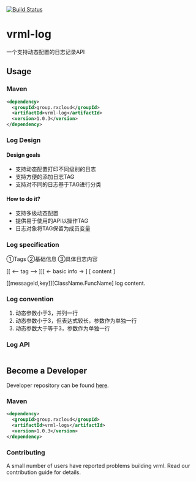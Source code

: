 [![Build Status](https://travis-ci.org/vavr-io/vavr-gson.svg?branch=master)](https://travis-ci.org/vavr-io/vavr-gson)

# vrml-log

一个支持动态配置的日志记录API

## Usage

### Maven

```xml
<dependency>
  <groupId>group.rxcloud</groupId>
  <artifactId>vrml-log</artifactId>
  <version>1.0.3</version>
</dependency>
```

### Log Design

#### Design goals

* 支持动态配置打印不同级别的日志
* 支持方便的添加日志TAG
* 支持对不同的日志基于TAG进行分类

#### How to do it?

* 支持多级动态配置
* 提供易于使用的API以操作TAG
* 日志对象将TAG保留为成员变量

### Log specification

①Tags ②基础信息 ③具体日志内容
  
[[ <-- tag --> ]][ <- basic info -> ] [ content ]

[[messageId,key]][ClassName.FuncName] log content.

### Log convention 
  
1. 动态参数小于3，并列一行
2. 动态参数小于3，但表达式较长，参数作为单独一行
3. 动态参数大于等于3，参数作为单独一行

### Log API

```java
```

## Become a Developer

Developer repository can be found [here](https://github.com/kevinten10/vrml/tree/develop/vrml-request).

### Maven

```xml
<dependency>
  <groupId>group.rxcloud</groupId>
  <artifactId>vrml-logs</artifactId>
  <version>1.0.3</version>
</dependency>
```

### Contributing

A small number of users have reported problems building vrml. Read our contribution guide for details.